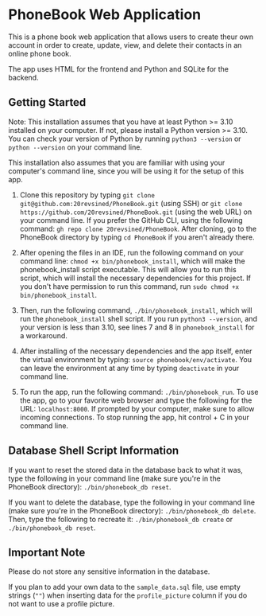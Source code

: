 # PhoneBook Web Application

This is a phone book web application that allows users to create theur own account in order to
create, update, view, and delete their contacts in an online phone book.

The app uses HTML for the frontend and Python and SQLite for the backend.

## Getting Started
Note: This installation assumes that you have at least Python >= 3.10 installed on your computer.
If not, please install a Python version >= 3.10. You can check your version of Python by running
`python3 --version` or `python --version` on your command line.

This installation also assumes that you are familiar with using your computer's command line,
since you will be using it for the setup of this app.

1. Clone this repository by typing `git clone git@github.com:20revsined/PhoneBook.git` (using SSH)
or `git clone https://github.com/20revsined/PhoneBook.git` (using the web URL) on your command line.
If you prefer the GitHub CLI, using the following command: `gh repo clone 20revsined/PhoneBook`.
After cloning, go to the PhoneBook directory by typing `cd PhoneBook` if you aren't already there.

3. After opening the files in an IDE, run the following command on your command line: `chmod +x bin/phonebook_install`, which will make the phonebook_install
script executable. This will allow you to run this script, which will install the necessary dependencies for this project.
If you don't have permission to run this command, run `sudo chmod +x bin/phonebook_install`.

4. Then, run the following command, `./bin/phonebook_install`, which will run the `phonebook_install` shell script.
If you run `python3 --version`, and your version is less than 3.10, see lines 7 and 8 in `phonebook_install` for a
workaround.

5. After installing of the necessary dependencies and the app itself, enter the virtual environment by typing:
`source phonebook/env/activate`. You can leave the environment at any time by typing `deactivate` in your command line.

6. To run the app, run the following command: `./bin/phonebook_run`. To use the app, go to your favorite web browser and type the following for the URL: `localhost:8000`.
If prompted by your computer, make sure to allow incoming connections. To stop running the app, hit control + C in your command line.

## Database Shell Script Information
If you want to reset the stored data in the database back to what it was, type the following
in your command line (make sure you're in the PhoneBook directory): `./bin/phonebook_db reset`.

If you want to delete the database, type the following in your command line (make sure you're in the PhoneBook directory): `./bin/phonebook_db delete`.
Then, type the following to recreate it: `./bin/phonebook_db create` or `./bin/phonebook_db reset`.

## Important Note
Please do not store any sensitive information in the database.

If you plan to add your own data to the `sample_data.sql` file, use empty strings (`""`) when inserting
data for the `profile_picture` column if you do not want to use a profile picture.
